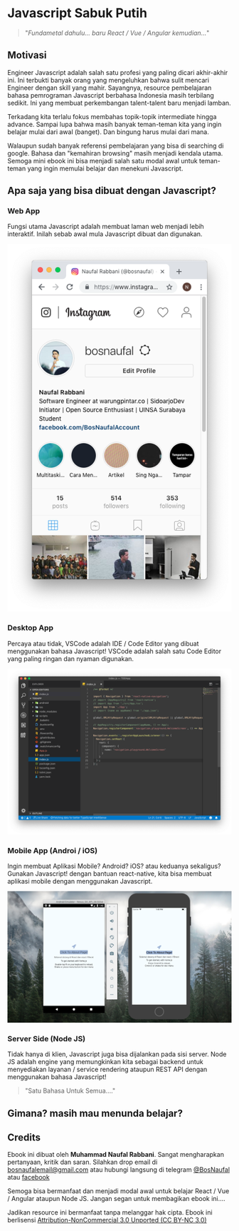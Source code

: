 # Javascript Sabuk Putih

> "*Fundametal dahulu... baru React / Vue / Angular kemudian...*"


## Motivasi
Engineer Javascript adalah salah satu profesi yang paling dicari akhir-akhir ini. Ini terbukti banyak orang yang mengeluhkan bahwa sulit mencari Engineer dengan skill yang mahir. Sayangnya, resource pembelajaran bahasa pemrograman Javascript berbahasa Indonesia masih terbilang sedikit. Ini yang membuat perkembangan talent-talent baru menjadi lamban.

Terkadang kita terlalu fokus membahas topik-topik intermediate hingga advance. Sampai lupa bahwa masih banyak teman-teman kita yang ingin belajar mulai dari awal (banget). Dan bingung harus mulai dari mana.

Walaupun sudah banyak referensi pembelajaran yang bisa di searching di google. Bahasa dan "kemahiran browsing" masih menjadi kendala utama. Semoga mini ebook ini bisa menjadi salah satu modal awal untuk teman-teman yang ingin memulai belajar dan menekuni Javascript.


## Apa saja yang bisa dibuat dengan Javascript?

### Web App
Fungsi utama Javascript adalah membuat laman web menjadi lebih interaktif. Inilah sebab awal mula Javascript dibuat dan digunakan.

![Web App](./javascript/images/web-app.png)


### Desktop App
Percaya atau tidak, VSCode adalah IDE / Code Editor yang dibuat menggunakan bahasa Javascript! VSCode adalah salah satu Code Editor yang paling ringan dan nyaman digunakan.

![Desktop App](./javascript/images/desktop-app.png)


### Mobile App (Androi / iOS)
Ingin membuat Aplikasi Mobile? Android? iOS? atau keduanya sekaligus? Gunakan Javascript! dengan bantuan react-native, kita bisa membuat aplikasi mobile dengan menggunakan Javascript.

![Mobile App](javascript/images/mobile-app.png)


### Server Side (Node JS)
Tidak hanya di klien, Javascript juga bisa dijalankan pada sisi server. Node JS adalah engine yang memungkinkan kita sebagai backend untuk menyediakan layanan / service rendering ataupun REST API dengan menggunakan bahasa Javascript!


> "Satu Bahasa Untuk Semua...."

## Gimana? masih mau menunda belajar?

## Credits
Ebook ini dibuat oleh **Muhammad Naufal Rabbani**. Sangat mengharapkan  pertanyaan, kritik dan saran. Silahkan drop email di [bosnaufalemail@gmail.com](mailto:bosnaufalemail@gmail.com) atau hubungi langsung di telegram [@BosNaufal](https://t.me/BosNaufal) atau [facebook](https://facebook.com/BosNaufalAccount)

Semoga bisa bermanfaat dan menjadi modal awal untuk belajar React / Vue / Angular ataupun Node JS. Jangan segan untuk membagikan ebook ini....

Jadikan resource ini bermanfaat tanpa melanggar hak cipta. Ebook ini berlisensi [Attribution-NonCommercial 3.0 Unported (CC BY-NC 3.0)](https://creativecommons.org/licenses/by-nc/3.0/)
